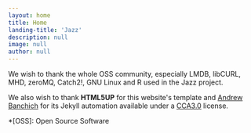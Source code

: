```yaml
---
layout: home
title: Home
landing-title: 'Jazz'
description: null
image: null
author: null
---
```


We wish to thank the whole OSS community, especially LMDB, libCURL, MHD, zeroMQ, Catch2!, GNU Linux and R used in the Jazz project.


We also wish to thank **HTML5UP** for this website's template and [Andrew Banchich](https://github.com/andrewbanchich/forty-jekyll-theme)
for its Jekyll automation available under a [CCA3.0](https://creativecommons.org/licenses/by/3.0/) license.

*[OSS]: Open Source Software
